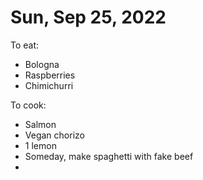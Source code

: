 # Sun, Sep 25, 2022
To eat:
* Bologna 
* Raspberries
* Chimichurri

To cook:
* Salmon
* Vegan chorizo
* 1 lemon
* Someday, make spaghetti with fake beef
* 